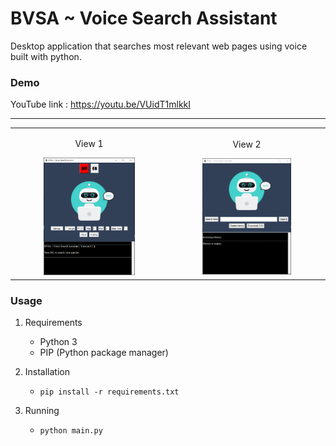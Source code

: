 # BVSA ~ Voice Search Assistant

Desktop application that searches most relevant web pages using voice built with python.


### Demo

YouTube link : https://youtu.be/VUidT1mlkkI

<hr>

<table align="center">
    <tr>
        <td align="center">
         <p>View 1</p>
        <img src="assets/bvsa_s_1.png" alt="screenshot of font view 1" width="61%" height="41%"/>   
        </td>
        <td align="center">
        <p>View 2</p>
         <img src="assets/bvsa_s_2.png" alt="screenshot of font view 2" width="60%" height="40%"/>
        </td>
    </tr>
</table>

### Usage

1. Requirements
    * Python 3
    * PIP (Python package manager)

2. Installation
    * `pip install -r requirements.txt`

3. Running
    * `python main.py`
